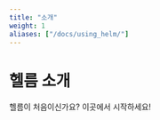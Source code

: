 ```yaml
---
title: "소개"
weight: 1
aliases: ["/docs/using_helm/"]
---
```


# 헬름 소개

헬름이 처음이신가요? 이곳에서 시작하세요!
